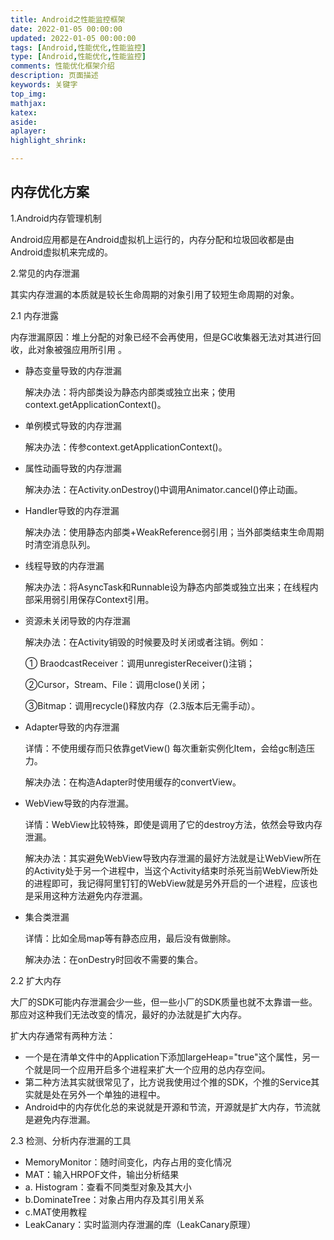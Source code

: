 ```yaml
---
title: Android之性能监控框架
date: 2022-01-05 00:00:00
updated: 2022-01-05 00:00:00
tags: [Android,性能优化,性能监控]
type: [Android,性能优化,性能监控]
comments: 性能优化框架介绍
description: 页面描述
keywords: 关键字
top_img:
mathjax:
katex:
aside:
aplayer:
highlight_shrink:

---
```










## 内存优化方案

1.Android内存管理机制

Android应用都是在Android虚拟机上运行的，内存分配和垃圾回收都是由Android虚拟机来完成的。

2.常见的内存泄漏

其实内存泄漏的本质就是较长生命周期的对象引用了较短生命周期的对象。

2.1 内存泄露

内存泄漏原因：堆上分配的对象已经不会再使用，但是GC收集器无法对其进行回收，此对象被强应用所引用 。

- 静态变量导致的内存泄漏

  解决办法：将内部类设为静态内部类或独立出来；使用context.getApplicationContext()。

- 单例模式导致的内存泄漏

  解决办法：传参context.getApplicationContext()。

- 属性动画导致的内存泄漏

  解决办法：在Activity.onDestroy()中调用Animator.cancel()停止动画。

- Handler导致的内存泄漏

  解决办法：使用静态内部类+WeakReference弱引用；当外部类结束生命周期时清空消息队列。

- 线程导致的内存泄漏

  解决办法：将AsyncTask和Runnable设为静态内部类或独立出来；在线程内部采用弱引用保存Context引用。

- 资源未关闭导致的内存泄漏

  解决办法：在Activity销毁的时候要及时关闭或者注销。例如：

  ① BraodcastReceiver：调用unregisterReceiver()注销；

  ②Cursor，Stream、File：调用close()关闭；

  ③Bitmap：调用recycle()释放内存（2.3版本后无需手动）。

- Adapter导致的内存泄漏

  详情：不使用缓存而只依靠getView() 每次重新实例化Item，会给gc制造压力。

  解决办法：在构造Adapter时使用缓存的convertView。

- WebView导致的内存泄漏。

  详情：WebView比较特殊，即使是调用了它的destroy方法，依然会导致内存泄漏。

  解决办法：其实避免WebView导致内存泄漏的最好方法就是让WebView所在的Activity处于另一个进程中，当这个Activity结束时杀死当前WebView所处的进程即可，我记得阿里钉钉的WebView就是另外开启的一个进程，应该也是采用这种方法避免内存泄漏。

- 集合类泄漏

  详情：比如全局map等有静态应用，最后没有做删除。

  解决办法：在onDestry时回收不需要的集合。



2.2 扩大内存

大厂的SDK可能内存泄漏会少一些，但一些小厂的SDK质量也就不太靠谱一些。那应对这种我们无法改变的情况，最好的办法就是扩大内存。

扩大内存通常有两种方法：

- 一个是在清单文件中的Application下添加largeHeap="true"这个属性，另一个就是同一个应用开启多个进程来扩大一个应用的总内存空间。
- 第二种方法其实就很常见了，比方说我使用过个推的SDK，个推的Service其实就是处在另外一个单独的进程中。
- Android中的内存优化总的来说就是开源和节流，开源就是扩大内存，节流就是避免内存泄漏。



2.3 检测、分析内存泄漏的工具

- MemoryMonitor：随时间变化，内存占用的变化情况
- MAT：输入HRPOF文件，输出分析结果
- a. Histogram：查看不同类型对象及其大小
- b.DominateTree：对象占用内存及其引用关系
- c.MAT使用教程
- LeakCanary：实时监测内存泄漏的库（LeakCanary原理）
